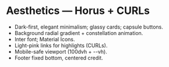 ﻿# Aesthetics — Horus + CURLs

- Dark-first, elegant minimalism; glassy cards; capsule buttons.
- Background radial gradient + constellation animation.
- Inter font; Material Icons.
- Light-pink links for highlights (CURLs).
- Mobile-safe viewport (100dvh + --vh).
- Footer fixed bottom, centered credit.

